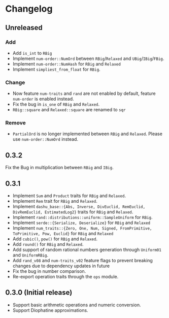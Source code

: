 # Changelog

## Unreleased

### Add

- Add `is_int` to `RBig`
- Implement `num-order::NumOrd` between `RBig`/`Relaxed` and `UBig`/`IBig`/`FBig`.
- Implement `num-order::NumHash` for `RBig` and `Relaxed`
- Implement `simpliest_from_float` for `RBig`.

### Change

- Now feature `num-traits` and `rand` are not enabled by default, feature `num-order` is enabled instead.
- Fix the bug in `is_one` of `RBig` and `Relaxed`.
- `RBig::square` and `Relaxed::square` are renamed to `sqr`

### Remove

- `PartialOrd` is no longer implemented between `RBig` and `Relaxed`. Please use `num-order::NumOrd` instead.

## 0.3.2

Fix the Bug in multiplication between `RBig` and `IBig`.

## 0.3.1

- Implement `Sum` and `Product` traits for `RBig` and `Relaxed`.
- Implement `Rem` trait for `RBig` and `Relaxed`.
- Implement `dashu_base::{Abs, Inverse, DivEuclid, RemEuclid, DivRemEuclid, EstimatedLog2}` traits for `RBig` and `Relaxed`.
- Implement `rand::distributions::uniform::SampleUniform` for `RBig`.
- Implement `serde::{Serialize, Deserialize}` for `RBig` and `Relaxed`
- Implement `num_traits::{Zero, One, Num, Signed, FromPrimitive, ToPrimitive, Pow, Euclid}` for `RBig` and `Relaxed`
- Add `cubic()`, `pow()` for `RBig` and `Relaxed`.
- Add `round()` for `RBig` and `Relaxed`.
- Add support of random rational numbers generation through `Uniform01` and `UniformRBig`.
- Add `rand_v08` and `num-traits_v02` feature flags to prevent breaking changes due to dependency updates in future 
- Fix the bug in number comparison.
- Re-export operation traits through the `ops` module.

## 0.3.0 (Initial release)

- Support basic arithmetic operations and numeric conversion.
- Support Diophatine approximations.
